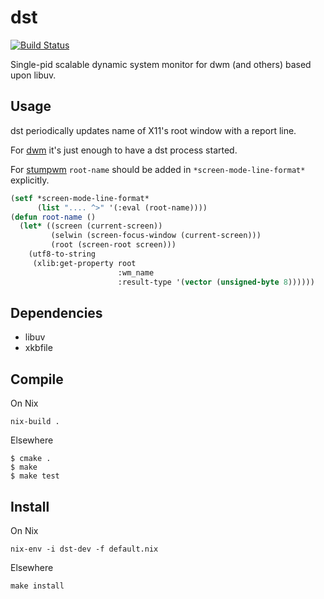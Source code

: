 # dst
[![Build Status](https://travis-ci.com/andreoss/dst.svg?branch=master)](https://travis-ci.com/andreoss/dst)

Single-pid scalable dynamic system monitor for dwm (and others) based upon libuv.

## Usage

dst periodically updates name of X11's root window with a report line.

For [dwm](https://dwm.suckless.org/ "dwm") it's just enough to have a dst process started.

For [stumpwm](https://stumpwm.github.io/ "stumpwm") `root-name` should be added in `*screen-mode-line-format*` explicitly.

```lisp
(setf *screen-mode-line-format*
      (list ".... ^>" '(:eval (root-name))))
(defun root-name ()
  (let* ((screen (current-screen))
         (selwin (screen-focus-window (current-screen)))
         (root (screen-root screen)))
    (utf8-to-string
     (xlib:get-property root
                        :wm_name
                        :result-type '(vector (unsigned-byte 8))))))
```

## Dependencies
- libuv
- xkbfile

## Compile
On Nix
```
nix-build .
```

Elsewhere
```
$ cmake .
$ make
$ make test
```

## Install

On Nix
```
nix-env -i dst-dev -f default.nix
```

Elsewhere
```
make install

```
